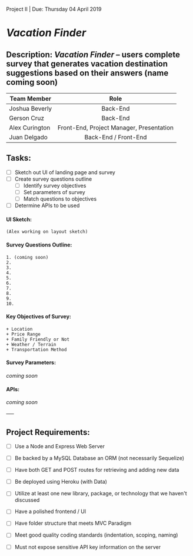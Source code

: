 Project II | Due: Thursday 04 April 2019
# *Vacation Finder*

## Description: *Vacation Finder* – users complete survey that generates vacation destination suggestions based on their answers (name coming soon)



| Team Member | Role |
| ------ | :-----------: |
| Joshua Beverly | Back-End |
| Gerson Cruz | Back-End |
| Alex Curington | Front-End, Project Manager, Presentation |
| Juan Delgado | Back-End / Front-End |


## Tasks:
- [ ] Sketch out UI of landing page and survey
- [ ] Create survey questions outline
  - [ ] Identify survey objectives
  - [ ] Set parameters of survey
  - [ ] Match questions to objectives
- [ ] Determine APIs to be used

#### UI Sketch:
```
(Alex working on layout sketch)
```

#### Survey Questions Outline:
```
1. (coming soon)
2.
3.
4.
5.
6.
7.
8.
9.
10.
```

#### Key Objectives of Survey:
```
+ Location
+ Price Range
+ Family Friendly or Not
+ Weather / Terrain
+ Transportation Method
```

#### Survey Parameters:
*coming soon*

#### APIs:
*coming soon*


–––


## Project Requirements:
- [ ] Use a Node and Express Web Server
- [ ] Be backed by a MySQL Database an ORM (not necessarily Sequelize)
- [ ] Have both GET and POST routes for retrieving and adding new data
- [ ] Be deployed using Heroku (with Data)
- [ ] Utilize at least one new library, package, or technology that we haven't discussed
- [ ]  Have a polished frontend / UI
- [ ] Have folder structure that meets MVC Paradigm
- [ ] Meet good quality coding standards (indentation, scoping, naming)
- [ ] Must not expose sensitive API key information on the server

